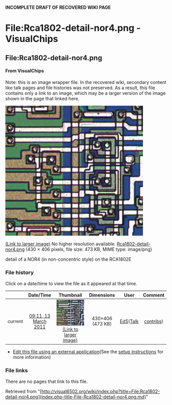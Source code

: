 **INCOMPLETE DRAFT OF RECOVERED WIKI PAGE**

# File:Rca1802-detail-nor4.png - VisualChips

## File:Rca1802-detail-nor4.png

#### From VisualChips


Note: this is an image wrapper file. In the recovered wiki,
secondary content like talk pages and file histories was
not preserved. As a result, this file contains only a link
to an image, which may be a larger version of the image shown
in the page that linked here.

![File:Rca1802-detail-nor4.png](images/b/be/Rca1802-detail-nor4.png)

[(Link to larger image)](images/b/be/Rca1802-detail-nor4.png)
No higher resolution available.
[Rca1802-detail-nor4.png](images/b/be/Rca1802-detail-nor4.png)‎ (430 × 406 pixels, file size: 473 KB, MIME type: image/png)

detail of a NOR4 (in non-concentric style) on the RCA1802E

### File history

Click on a date/time to view the file as it appeared at that time.

| | Date/Time | Thumbnail | Dimensions | User | Comment |
|:---:|:---:|:---:|:---:|:---:|:---:|
| current | [09:11, 13 March 2011](images/b/be/Rca1802-detail-nor4.png) | ![Thumbnail for version as of 09:11, 13 March 2011](images/thumb/b/be/Rca1802-detail-nor4.png/120px-Rca1802-detail-nor4.png) [(Link to larger image)](images/b/be/Rca1802-detail-nor4.png) | 430×406 (473 KB) | [EdS](index.php-title-User-EdS.md)([Talk](index.php-title-User_talk-EdS.md) | [contribs](./index.php%3Ftitle=Special:Contributions/EdS.md)) | (detail of a NOR4 (in non-concentric style) on the RCA1802E) |

- [Edit this file using an external application](index.php-title-File-Rca1802-detail-nor4.png.md)(See the [setup instructions](http://www.mediawiki.org/wiki/Manual:External_editors) for more information)

### File links

There are no pages that link to this file.

Retrieved from "[http://visual6502.org/wiki/index.php?title=File:Rca1802-detail-nor4.png](index.php-title-File-Rca1802-detail-nor4.png.md)"

